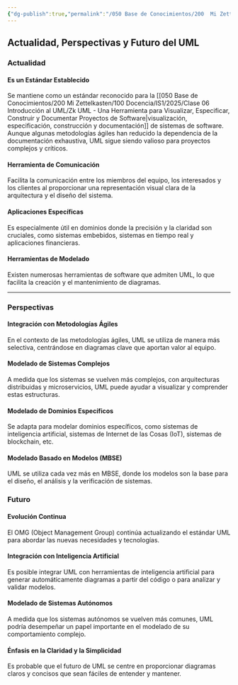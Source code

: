 ```yaml
---
{"dg-publish":true,"permalink":"/050 Base de Conocimientos/200  Mi Zettelkasten/100 Docencia/IS1/2025/Clase 06 Introducción al UML/Zk Actualidad, Perspectivas y Futuro del Lenguaje Unificado de Modelado (UML)/","tags":["digitalGarden"]}
---
```


## Actualidad, Perspectivas y Futuro del UML

### Actualidad

#### Es un Estándar Establecido
Se mantiene como un estándar reconocido para la [[050 Base de Conocimientos/200  Mi Zettelkasten/100 Docencia/IS1/2025/Clase 06 Introducción al UML/Zk UML - Una Herramienta para Visualizar, Especificar, Construir y Documentar Proyectos de Software\|visualización, especificación, construcción y documentación]] de sistemas de software. Aunque algunas metodologías ágiles han reducido la dependencia de la documentación exhaustiva, UML sigue siendo valioso para proyectos complejos y críticos.

#### Herramienta de Comunicación
Facilita la comunicación entre los miembros del equipo, los interesados y los clientes al proporcionar una representación visual clara de la arquitectura y el diseño del sistema.

#### Aplicaciones Específicas
Es especialmente útil en dominios donde la precisión y la claridad son cruciales, como sistemas embebidos, sistemas en tiempo real y aplicaciones financieras.

#### Herramientas de Modelado
Existen numerosas herramientas de software que admiten UML, lo que facilita la creación y el mantenimiento de diagramas.

----
### Perspectivas

#### Integración con Metodologías Ágiles
En el contexto de las metodologías ágiles, UML se utiliza de manera más selectiva, centrándose en diagramas clave que aportan valor al equipo.

#### Modelado de Sistemas Complejos
A medida que los sistemas se vuelven más complejos, con arquitecturas distribuidas y microservicios, UML puede ayudar a visualizar y comprender estas estructuras.

#### Modelado de Dominios Específicos
Se adapta para modelar dominios específicos, como sistemas de inteligencia artificial, sistemas de Internet de las Cosas (IoT), sistemas de blockchain, etc.

#### Modelado Basado en Modelos (MBSE)
UML se utiliza cada vez más en MBSE, donde los modelos son la base para el diseño, el análisis y la verificación de sistemas.

### Futuro

#### Evolución Continua
El OMG (Object Management Group) continúa actualizando el estándar UML para abordar las nuevas necesidades y tecnologías.

#### Integración con Inteligencia Artificial
Es posible integrar UML con herramientas de inteligencia artificial para generar automáticamente diagramas a partir del código o para analizar y validar modelos.

#### Modelado de Sistemas Autónomos
A medida que los sistemas autónomos se vuelven más comunes, UML podría desempeñar un papel importante en el modelado de su comportamiento complejo.

#### Énfasis en la Claridad y la Simplicidad
Es probable que el futuro de UML se centre en proporcionar diagramas claros y concisos que sean fáciles de entender y mantener.